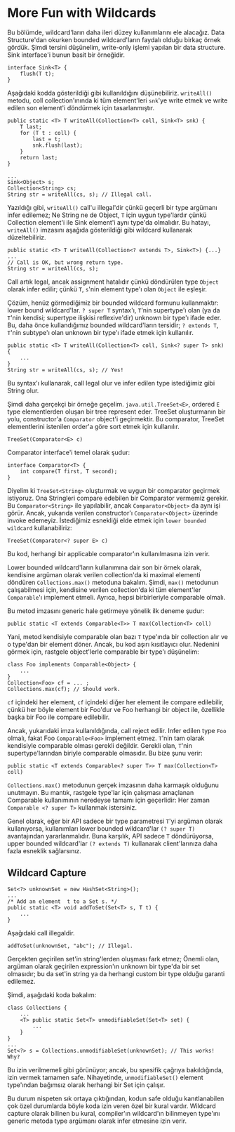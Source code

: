 # More Fun with Wildcards

Bu bölümde, wildcard'ların daha ileri düzey kullanımlarını ele alacağız. Data Structure'dan okurken bounded
wildcard'ların faydalı olduğu birkaç örnek gördük. Şimdi tersini düşünelim, write-only işlemi yapılan bir data
structure. Sink interface'i bunun basit bir örneğidir.

```
interface Sink<T> {
    flush(T t);
}
```

Aşağıdaki kodda gösterildiği gibi kullanıldığını düşünebiliriz. `writeAll()` metodu, coll collection'ınında ki tüm
element'leri `snk`'ye write etmek ve write edilen son element'i döndürmek için tasarlanmıştır.

```
public static <T> T writeAll(Collection<T> coll, Sink<T> snk) {
    T last;
    for (T t : coll) {
        last = t;
        snk.flush(last);
    }
    return last;
}

...
Sink<Object> s;
Collection<String> cs;
String str = writeAll(cs, s); // Illegal call.
```

Yazıldığı gibi, `writeAll()` call'u illegal'dir çünkü geçerli bir type argümanı infer edilemez; Ne String ne de Object,
`T` için uygun type'lardır çünkü Collection element'i ile Sink element'i aynı type'da olmalıdır. Bu hatayı, `writeAll()`
imzasını aşağıda gösterildiği gibi wildcard kullanarak düzeltebiliriz.

```
public static <T> T writeAll(Collection<? extends T>, Sink<T>) {...}
...
// Call is OK, but wrong return type. 
String str = writeAll(cs, s);
```

Call artık legal, ancak assignment hatalıdır çünkü döndürülen type `Object` olarak infer edilir; çünkü `T`, `s`'nin
element type'ı olan `Object` ile eşleşir.

Çözüm, henüz görmediğimiz bir bounded wildcard formunu kullanmaktır: lower bound wildcard'lar. `? super T` syntax'ı,
`T`'nin supertype'ı olan (ya da `T`'nin kendisi; supertype ilişkisi reflexive'dir) unknown bir type'ı ifade eder.
Bu, daha önce kullandığımız bounded wildcard'ların tersidir; `? extends T`, `T`'nin subtype'ı olan unknown bir type'ı
ifade etmek için kullanılır.

```
public static <T> T writeAll(Collection<T> coll, Sink<? super T> snk) {
    ...
}
String str = writeAll(cs, s); // Yes! 
```

Bu syntax'ı kullanarak, call legal olur ve infer edilen type istediğimiz gibi String olur.

Şimdi daha gerçekçi bir örneğe geçelim. `java.util.TreeSet<E>`, ordered `E` type elementlerden oluşan bir tree represent
eder. TreeSet oluşturmanın bir yolu, constructor'a `Comparator` object'i geçirmektir. Bu comparator, TreeSet
elementlerini istenilen order'a göre sort etmek için kullanılır.

```
TreeSet(Comparator<E> c)
```

Comparator interface'i temel olarak şudur:

```
interface Comparator<T> {
    int compare(T first, T second);
}
```

Diyelim ki `TreeSet<String>` oluşturmak ve uygun bir comparator geçirmek istiyoruz. Ona Stringleri compare edebilen bir
Comparator vermemiz gerekir. Bu `Comparator<String>` ile yapılabilir, ancak `Comparator<Object>` da aynı işi görür.
Ancak, yukarıda verilen constructor'ı `Comparator<Object>` üzerinde invoke edemeyiz. İstediğimiz esnekliği elde etmek
için `lower bounded wildcard` kullanabiliriz:

```
TreeSet(Comparator<? super E> c)
```

Bu kod, herhangi bir applicable comparator'ın kullanılmasına izin verir.

Lower bounded wildcard'ların kullanımına dair son bir örnek olarak, kendisine argüman olarak verilen collection'da ki
maximal elementi döndüren `Collections.max()` metoduna bakalım. Şimdi, `max()` metodunun çalışabilmesi için, kendisine
verilen collection'da ki tüm element'ler `Comparable`'ı implement etmeli. Ayrıca, hepsi birbirleriyle comparable olmalı.

Bu metod imzasını generic hale getirmeye yönelik ilk deneme şudur:

```
public static <T extends Comparable<T>> T max(Collection<T> coll)
```

Yani, metod kendisiyle comparable olan bazı `T` type'ında bir collection alır ve o type'dan bir element döner. Ancak, bu
kod aşırı kısıtlayıcı olur. Nedenini görmek için, rastgele object'lerle comparable bir type'ı düşünelim:

```
class Foo implements Comparable<Object> {
    ...
}
Collection<Foo> cf = ... ;
Collections.max(cf); // Should work.
```

`cf` içindeki her element, `cf` içindeki diğer her element ile compare edilebilir, çünkü her böyle element bir Foo'dur
ve Foo herhangi bir object ile, özellikle başka bir Foo ile compare edilebilir.

Ancak, yukarıdaki imza kullanıldığında, call reject edilir. Infer edilen type `Foo` olmalı, fakat Foo `Comparable<Foo>`
implement etmez. `T`'nin tam olarak kendisiyle comparable olması gerekli değildir. Gerekli olan, `T`'nin
supertype'larından biriyle comparable olmasıdır. Bu bize şunu verir:

```
public static <T extends Comparable<? super T>> T max(Collection<T> coll)
```

`Collections.max()` metodunun gerçek imzasının daha karmaşık olduğunu unutmayın. Bu mantık, rastgele type'lar için
çalışması amaçlanan Comparable kullanımının neredeyse tamamı için geçerlidir: Her zaman `Comparable <? super T>`
kullanmak istersiniz.

Genel olarak, eğer bir API sadece bir type parametresi `T`'yi argüman olarak kullanıyorsa, kullanımları lower bounded
wildcard'lar `(? super T)` avantajından yararlanmalıdır. Buna karşılık, API sadece `T` döndürüyorsa, upper bounded
wildcard'lar `(? extends T)` kullanarak client'larınıza daha fazla esneklik sağlarsınız.

## Wildcard Capture

```
Set<?> unknownSet = new HashSet<String>();
...
/* Add an element  t to a Set s. */ 
public static <T> void addToSet(Set<T> s, T t) {
    ...
}
```

Aşağıdaki call illegaldir.

```
addToSet(unknownSet, "abc"); // Illegal.
```

Gerçekten geçirilen set'in string'lerden oluşması fark etmez; Önemli olan, argüman olarak geçirilen expression'ın
unknown bir type'da bir set olmasıdır; bu da set'in string ya da herhangi custom bir type olduğu garanti edilemez.

Şimdi, aşağıdaki koda bakalım:

```
class Collections {
    ...
    <T> public static Set<T> unmodifiableSet(Set<T> set) {
        ...
    }
}
...
Set<?> s = Collections.unmodifiableSet(unknownSet); // This works! Why?
```

Bu izin verilmemeli gibi görünüyor; ancak, bu spesifik çağrıya bakıldığında, izin vermek tamamen safe. Nihayetinde,
`unmodifiableSet()` element type'ından bağımsız olarak herhangi bir Set için çalışır.

Bu durum nispeten sık ortaya çıktığından, kodun safe olduğu kanıtlanabilen çok özel durumlarda böyle koda izin veren
özel bir kural vardır. Wildcard capture olarak bilinen bu kural, compiler'ın wildcard'ın bilinmeyen type'ını generic
metoda type argümanı olarak infer etmesine izin verir.